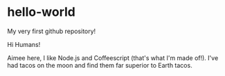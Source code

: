 # hello-world
My very first github repository!

Hi Humans!

Aimee here, I like Node.js and Coffeescript (that's what I'm made of!).
I've had tacos on the moon and find them far superior to Earth tacos.
